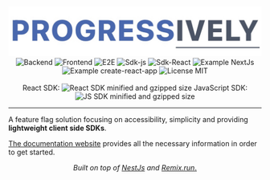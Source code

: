 <div align="center">
<img src="./packages/documentation/static/img/logo.jpg" alt="Progressively" />

<img src="https://github.com/mfrachet/progressively/actions/workflows/backend.yml/badge.svg" alt="Backend" />
<img src="https://github.com/mfrachet/progressively/actions/workflows/frontend.yml/badge.svg" alt="Frontend" />
<img src="https://github.com/mfrachet/progressively/actions/workflows/e2e.yml/badge.svg" alt="E2E" />
<img src="https://github.com/mfrachet/progressively/actions/workflows/sdk.yml/badge.svg" alt="Sdk-js" />
<img src="https://github.com/mfrachet/progressively/actions/workflows/sdk-react.yml/badge.svg" alt="Sdk-React" />
<img src="https://github.com/mfrachet/progressively/actions/workflows/example-nextjs.yml/badge.svg" alt="Example NextJs">
<img src="https://github.com/mfrachet/progressively/actions/workflows/example-cra.yml/badge.svg" alt="Example create-react-app">
<img src="https://img.shields.io/badge/License-MIT-yellow.svg" alt="License MIT" />

<br/>
<br/>

<div align="center">
React SDK: <img src="https://img.shields.io/bundlephobia/minzip/@progressively/react" alt="React SDK minified and gzipped size"> 
JavaScript SDK: <img src="https://img.shields.io/bundlephobia/minzip/@progressively/sdk-js" alt="JS SDK minified and gzipped size">
</div>
</div>

<hr />

A feature flag solution focusing on accessibility, simplicity and providing **lightweight client side SDKs**.

[The documentation website](https://mfrachet.github.io/progressively/) provides all the necessary information in order to get started.

<div align="center">
<i>Built on top of <a href="https://nestjs.com/">NestJs</a> and <a href="https://remix.run/">Remix.run</i>.
</div>
